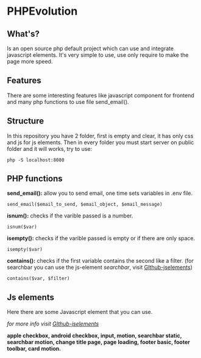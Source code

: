 # PHPEvolution
## What's?
Is an open source php default project which can use and integrate javascript elements.
It's very simple to use, use only require to make the page more speed. 

## Features
There are some interesting features like javascript component for frontend and many php functions to use file send_email().

## Structure
In this repository you have 2 folder, first is empty and clear, it has only css and js for js elements. 
Then in every folder you must start server on public folder and it will works, try to use:
```
php -S localhost:8080
```

## PHP functions
**send_email():** allow you to send email, one time sets variables in .env file.
```
send_email($email_to_send, $email_object, $email_message)
```

**isnum():** checks if the varible passed is a number.
```
isnum($var)
```

**isempty():** checks if the varible passed is empty or if there are only space.
```
isempty($var)
```

**contains():** checks if the first variable contains the second like a filter. (for searchbar you can use the js-element *searchbar*, visit [GIthub-jselements](https://github.com/lorenzorizzolo/js-elements))
```
contains($var, $filter)
```

## Js elements
Here there are some Javascript element that you can use.

*for more info visit [GIthub-jselements](https://github.com/lorenzorizzolo/js-elements)*

**apple checkbox, android checkbox, input, motion, searchbar static, searchbar motion, change title page, page loading, footer basic, footer toolbar, card motion.**


